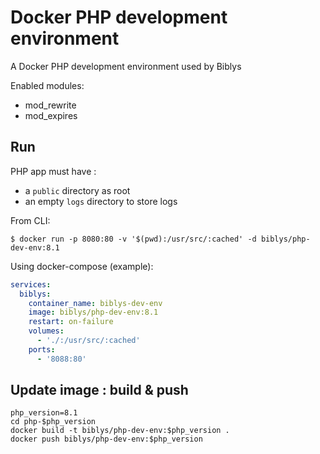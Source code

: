 # Docker PHP development environment

A Docker PHP development environment used by Biblys

Enabled modules:
- mod_rewrite
- mod_expires

## Run

PHP app must have :
- a `public` directory as root
- an empty `logs` directory to store logs

From CLI:

```console
$ docker run -p 8080:80 -v '$(pwd):/usr/src/:cached' -d biblys/php-dev-env:8.1
```

Using docker-compose (example):

```yaml
services:
  biblys:
    container_name: biblys-dev-env
    image: biblys/php-dev-env:8.1
    restart: on-failure
    volumes:
      - './:/usr/src/:cached'
    ports:
      - '8088:80'
```

## Update image : build & push

```shell
php_version=8.1
cd php-$php_version
docker build -t biblys/php-dev-env:$php_version .
docker push biblys/php-dev-env:$php_version
```
